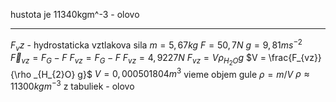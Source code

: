 hustota je 11340kgm^-3 - olovo

--------

$F_vz$ - hydrostaticka vztlakova sila
$m=5,67kg$
$F=50,7N$
$g=9,81 ms^{-2}$
$\vec F_{vz}=F_{G}-F$
$F_{vz}= F_{G}- F$
$F_{vz}= 4,9227N$
$F_{vz}=V\rho _{H_{2}O} g$
$V = \frac{F_{vz}}{\rho _{H_{2}O} g}$
$V=0,000501804 m^{3}$
vieme objem gule
$\rho=m/V$
$\rho \approx 11300 kgm^{-3}$
z tabuliek - olovo
